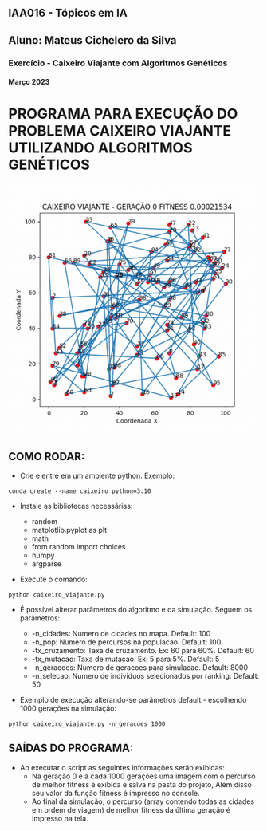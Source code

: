 ## IAA016 - Tópicos em IA
## Aluno: Mateus Cichelero da Silva

### Exercício - Caixeiro Viajante com Algoritmos Genéticos
#### Março 2023

# PROGRAMA PARA EXECUÇÃO DO PROBLEMA CAIXEIRO VIAJANTE UTILIZANDO ALGORITMOS GENÉTICOS 

![](https://github.com/MateusCichelero/iaa016/blob/main/algoritmo_genetico/evolucao_percurso.gif)


## COMO RODAR:
- Crie e entre em um ambiente python. Exemplo: 
```console
conda create --name caixeiro python=3.10
```

- Instale as bibliotecas necessárias:
    - random
    - matplotlib.pyplot as plt
    - math
    - from random import choices
    - numpy
    - argparse

- Execute o comando: 
```console
python caixeiro_viajante.py
```

- É possível alterar parâmetros do algoritmo e da simulação. Seguem os parâmetros:
    - -n_cidades: Numero de cidades no mapa. Default: 100
    - -n_pop: Numero de percursos na populacao. Default: 100
    - -tx_cruzamento: Taxa de cruzamento. Ex: 60 para 60%. Default: 60
    - -tx_mutacao: Taxa de mutacao. Ex: 5 para 5%. Default: 5
    - -n_geracoes: Numero de geracoes para simulacao. Default: 8000
    - -n_selecao: Numero de individuos selecionados por ranking. Default: 50


- Exemplo de execução alterando-se parâmetros default - escolhendo 1000 gerações na simulação:
```console
python caixeiro_viajante.py -n_geracoes 1000
```

## SAÍDAS DO PROGRAMA:
- Ao executar o script as seguintes informações serão exibidas:
    - Na geração 0 e a cada 1000 gerações uma imagem com o percurso de melhor fitness é exibida e salva na pasta do projeto, Além disso seu valor da função fitness é impresso no console.
    - Ao final da simulação, o percurso (array contendo todas as cidades em ordem de viagem) de melhor fitness da última geração é impresso na tela.
